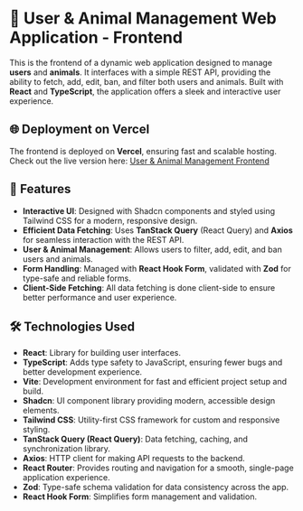 # 🐾 User & Animal Management Web Application - Frontend

This is the frontend of a dynamic web application designed to manage **users** and **animals**. It interfaces with a simple REST API, providing the ability to fetch, add, edit, ban, and filter both users and animals. Built with **React** and **TypeScript**, the application offers a sleek and interactive user experience.

## 🌐 Deployment on Vercel

The frontend is deployed on **Vercel**, ensuring fast and scalable hosting. Check out the live version here: [User & Animal Management Frontend](https://users-animals.vercel.app/)

## 🚀 Features

- **Interactive UI**: Designed with Shadcn components and styled using Tailwind CSS for a modern, responsive design.
- **Efficient Data Fetching**: Uses **TanStack Query** (React Query) and **Axios** for seamless interaction with the REST API.
- **User & Animal Management**: Allows users to filter, add, edit, and ban users and animals.
- **Form Handling**: Managed with **React Hook Form**, validated with **Zod** for type-safe and reliable forms.
- **Client-Side Fetching**: All data fetching is done client-side to ensure better performance and user experience.

## 🛠️ Technologies Used

- **React**: Library for building user interfaces.
- **TypeScript**: Adds type safety to JavaScript, ensuring fewer bugs and better development experience.
- **Vite**: Development environment for fast and efficient project setup and build.
- **Shadcn**: UI component library providing modern, accessible design elements.
- **Tailwind CSS**: Utility-first CSS framework for custom and responsive styling.
- **TanStack Query (React Query)**: Data fetching, caching, and synchronization library.
- **Axios**: HTTP client for making API requests to the backend.
- **React Router**: Provides routing and navigation for a smooth, single-page application experience.
- **Zod**: Type-safe schema validation for data consistency across the app.
- **React Hook Form**: Simplifies form management and validation.
